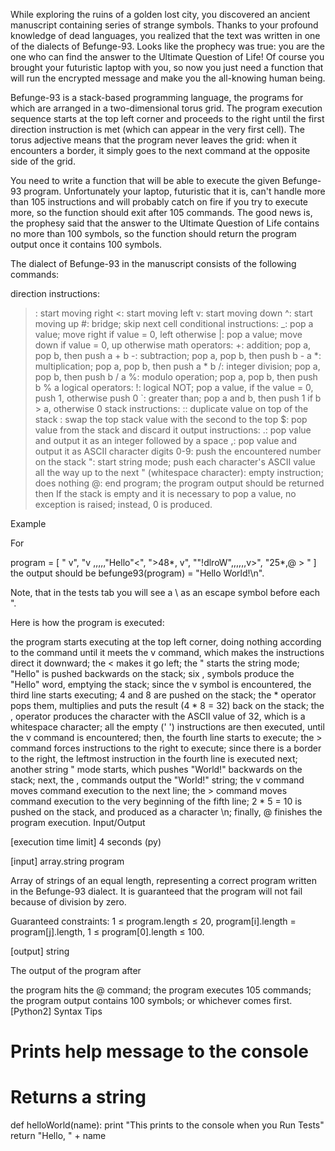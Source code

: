While exploring the ruins of a golden lost city, you discovered an ancient manuscript containing series of strange symbols. Thanks to your profound knowledge of dead languages, you realized that the text was written in one of the dialects of Befunge-93. Looks like the prophecy was true: you are the one who can find the answer to the Ultimate Question of Life! Of course you brought your futuristic laptop with you, so now you just need a function that will run the encrypted message and make you the all-knowing human being.

Befunge-93 is a stack-based programming language, the programs for which are arranged in a two-dimensional torus grid. The program execution sequence starts at the top left corner and proceeds to the right until the first direction instruction is met (which can appear in the very first cell). The torus adjective means that the program never leaves the grid: when it encounters a border, it simply goes to the next command at the opposite side of the grid.

You need to write a function that will be able to execute the given Befunge-93 program. Unfortunately your laptop, futuristic that it is, can't handle more than 105 instructions and will probably catch on fire if you try to execute more, so the function should exit after 105 commands. The good news is, the prophesy said that the answer to the Ultimate Question of Life contains no more than 100 symbols, so the function should return the program output once it contains 100 symbols.

The dialect of Befunge-93 in the manuscript consists of the following commands:

direction instructions:
>: start moving right
<: start moving left
v: start moving down
^: start moving up
#: bridge; skip next cell
conditional instructions:
_: pop a value; move right if value = 0, left otherwise
|: pop a value; move down if value = 0, up otherwise
math operators:
+: addition; pop a, pop b, then push a + b
-: subtraction; pop a, pop b, then push b - a
*: multiplication; pop a, pop b, then push a * b
/: integer division; pop a, pop b, then push b / a
%: modulo operation; pop a, pop b, then push b % a
logical operators:
!: logical NOT; pop a value, if the value = 0, push 1, otherwise push 0
`: greater than; pop a and b, then push 1 if b > a, otherwise 0
stack instructions:
:: duplicate value on top of the stack
\: swap the top stack value with the second to the top
$: pop value from the stack and discard it
output instructions:
.: pop value and output it as an integer followed by a space
,: pop value and output it as ASCII character
digits 0-9: push the encountered number on the stack
": start string mode; push each character's ASCII value all the way up to the next "
 (whitespace character): empty instruction; does nothing
@: end program; the program output should be returned then
If the stack is empty and it is necessary to pop a value, no exception is raised; instead, 0 is produced.

Example

For

program = [
    "               v",
    "v  ,,,,,"Hello"<",
    ">48*,          v",
    ""!dlroW",,,,,,v>",
    "25*,@         > "
]
the output should be befunge93(program) = "Hello World!\n".

Note, that in the tests tab you will see a \ as an escape symbol before each ".

Here is how the program is executed:

the program starts executing at the top left corner, doing nothing according to the  command until it meets the v command, which makes the instructions direct it downward;
the < makes it go left;
the " starts the string mode; "Hello" is pushed backwards on the stack;
six , symbols produce the "Hello" word, emptying the stack;
since the v symbol is encountered, the third line starts executing;
4 and 8 are pushed on the stack; the * operator pops them, multiplies and puts the result (4 * 8 = 32) back on the stack;
the , operator produces the character with the ASCII value of 32, which is a whitespace character;
all the empty (' ') instructions are then executed, until the v command is encountered; then, the fourth line starts to execute;
the > command forces instructions to the right to execute; since there is a border to the right, the leftmost instruction in the fourth line is executed next;
another string " mode starts, which pushes "World!" backwards on the stack;
next, the , commands output the "World!" string;
the v command moves command execution to the next line;
the > command moves command execution to the very beginning of the fifth line;
2 * 5 = 10 is pushed on the stack, and produced as a character \n;
finally, @ finishes the program execution.
Input/Output

[execution time limit] 4 seconds (py)

[input] array.string program

Array of strings of an equal length, representing a correct program written in the Befunge-93 dialect. It is guaranteed that the program will not fail because of division by zero.

Guaranteed constraints:
1 ≤ program.length ≤ 20,
program[i].length = program[j].length,
1 ≤ program[0].length ≤ 100.

[output] string

The output of the program after

the program hits the @ command;
the program executes 105 commands;
the program output contains 100 symbols;
or whichever comes first.
[Python2] Syntax Tips

# Prints help message to the console
# Returns a string
def helloWorld(name):
    print "This prints to the console when you Run Tests"
    return "Hello, " + name
